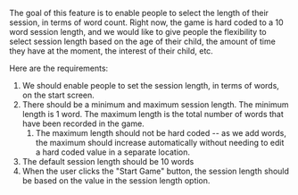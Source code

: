 The goal of this feature is to enable people to select the length of their session, in terms of word count. Right now, the game is hard coded to a 10 word session length, and we would like to give people the flexibility to select session length based on the age of their child, the amount of time they have at the moment, the interest of their child, etc.

Here are the requirements:
1. We should enable people to set the session length, in terms of words, on the start screen.
2. There should be a minimum and maximum session length. The minimum length is 1 word. The maximum length is the total number of words that have been recorded in the game. 
	1. The maximum length should not be hard coded -- as we add words, the maximum should increase automatically without needing to edit a hard coded value in a separate location.
3. The default session length should be 10 words
4. When the user clicks the "Start Game" button, the session length should be based on the value in the session length option.